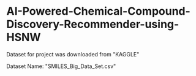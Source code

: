 # AI-Powered-Chemical-Compound-Discovery-Recommender-using-HSNW

Dataset for project was downloaded from "KAGGLE"

Dataset Name: "SMILES_Big_Data_Set.csv"
